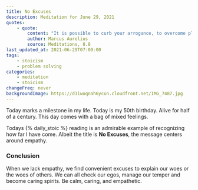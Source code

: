 ```yaml
---
title: No Excuses
description: Meditation for June 29, 2021
quotes:
    - quote:
        content: "It is possible to curb your arrogance, to overcome pleasure and pain, to rise above your ambition, and to not be angry with stupid and ungrateful people — yes, even to care for them."
        author: Marcus Aurelius
        source: Meditations, 8.8
last_updated_at: 2021-06-29T07:00:00
tags:
    - stoicism
    - problem solving
categories:
    - meditation
    - stoicism
changeFreq: never
backgroundImage: https://d3iwoqnah6ycun.cloudfront.net/IMG_7487.jpg
---
```


Today marks a milestone in my life. Today is my 50th birthday.  Alive for half of a century. This day comes with a bag 
of mixed feelings.

Todays {% daily_stoic %} reading is an admirable example of recognizing how far I have come. Albeit the title is **No 
Excuses**, the message centers around empathy.

### Conclusion

When we lack empathy, we find convenient excuses to explain our woes or the woes of others. We can all check our egos, 
manage our temper and become caring spirits. Be calm, caring, and empathetic.
